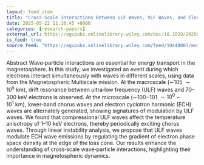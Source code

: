 ```yaml
---
layout: feed_item
title: "Cross‐Scale Interactions Between ULF Waves, VLF Waves, and Electrons"
date: 2025-05-22 11:10:45 +0000
categories: [research-papers]
external_url: https://agupubs.onlinelibrary.wiley.com/doi/10.1029/2025GL115095?af=R
is_feed: true
source_feed: "https://agupubs.onlinelibrary.wiley.com/feed/19448007/most-recent"
---
```


Abstract
Wave‐particle interactions are essential for energy transport in the magnetosphere. In this study, we investigated an event during which electrons interact simultaneously with waves in different scales, using data from the Magnetospheric Multiscale mission. At the macroscale (∼105 ${\sim} 1{0}^{5}$ km), drift resonance between ultra‐low frequency (ULF) waves and 70–300 keV electrons is observed. At the microscale (∼100−101 ${\sim} 1{0}^{0}-1{0}^{1}$ km), lower‐band chorus waves and electron cyclotron harmonic (ECH) waves are alternately generated, showing signatures of modulation by ULF waves. We found that compressional ULF waves affect the temperature anisotropy of 1–10 keV electrons, thereby periodically exciting chorus waves. Through linear instability analysis, we propose that ULF waves modulate ECH wave emissions by regulating the gradient of electron phase space density at the edge of the loss cone. Our results enhance the understanding of cross‐scale wave‐particle interactions, highlighting their importance in magnetospheric dynamics.
